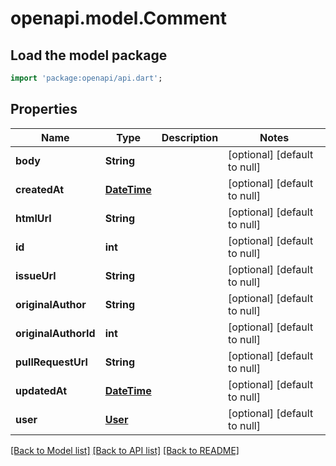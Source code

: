 # openapi.model.Comment

## Load the model package
```dart
import 'package:openapi/api.dart';
```

## Properties
Name | Type | Description | Notes
------------ | ------------- | ------------- | -------------
**body** | **String** |  | [optional] [default to null]
**createdAt** | [**DateTime**](DateTime.md) |  | [optional] [default to null]
**htmlUrl** | **String** |  | [optional] [default to null]
**id** | **int** |  | [optional] [default to null]
**issueUrl** | **String** |  | [optional] [default to null]
**originalAuthor** | **String** |  | [optional] [default to null]
**originalAuthorId** | **int** |  | [optional] [default to null]
**pullRequestUrl** | **String** |  | [optional] [default to null]
**updatedAt** | [**DateTime**](DateTime.md) |  | [optional] [default to null]
**user** | [**User**](User.md) |  | [optional] [default to null]

[[Back to Model list]](../README.md#documentation-for-models) [[Back to API list]](../README.md#documentation-for-api-endpoints) [[Back to README]](../README.md)


